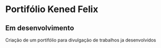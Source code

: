 # Portifólio Kened Felix
## Em desenvolvimento
Criação de um portifólio para divulgação de trabalhos ja desenvolvidos
